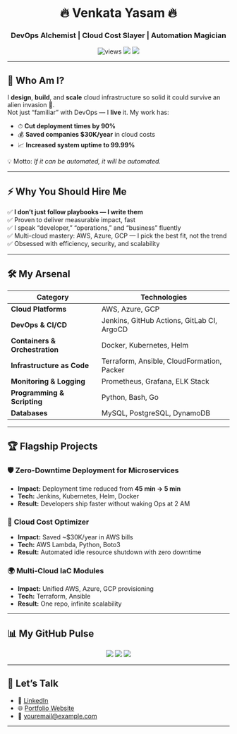 <h1 align="center">🔥 Venkata Yasam 🔥</h1>
<h3 align="center">DevOps Alchemist | Cloud Cost Slayer | Automation Magician</h3>
<p align="center">
  <img src="https://komarev.com/ghpvc/?username=venkata0714&label=Profile+Views&color=blue&style=flat" alt="views" /> 
  <img src="https://img.shields.io/badge/Focus-Cloud%20%26%20DevOps-critical" />
  <img src="https://img.shields.io/badge/Code-Always%20Clean-brightgreen" />
</p>

---

## 🚀 Who Am I?
I **design**, **build**, and **scale** cloud infrastructure so solid it could survive an alien invasion 🚀.  
Not just “familiar” with DevOps — I **live** it. My work has:
- ⏱ **Cut deployment times by 90%**
- 💰 **Saved companies $30K/year** in cloud costs
- 📈 **Increased system uptime to 99.99%**

💡 Motto: *If it can be automated, it will be automated.*

---

## ⚡ Why You Should Hire Me
✅ **I don’t just follow playbooks — I write them**  
✅ Proven to deliver measurable impact, fast  
✅ I speak “developer,” “operations,” and “business” fluently  
✅ Multi-cloud mastery: AWS, Azure, GCP — I pick the best fit, not the trend  
✅ Obsessed with efficiency, security, and scalability

---

## 🛠 My Arsenal
| **Category** | **Technologies** |
|--------------|------------------|
| **Cloud Platforms** | AWS, Azure, GCP |
| **DevOps & CI/CD** | Jenkins, GitHub Actions, GitLab CI, ArgoCD |
| **Containers & Orchestration** | Docker, Kubernetes, Helm |
| **Infrastructure as Code** | Terraform, Ansible, CloudFormation, Packer |
| **Monitoring & Logging** | Prometheus, Grafana, ELK Stack |
| **Programming & Scripting** | Python, Bash, Go |
| **Databases** | MySQL, PostgreSQL, DynamoDB |

---

## 🏆 Flagship Projects
### 🛡 **Zero-Downtime Deployment for Microservices**
- **Impact:** Deployment time reduced from **45 min → 5 min**
- **Tech:** Jenkins, Kubernetes, Helm, Docker
- **Result:** Developers ship faster without waking Ops at 2 AM

### 💸 **Cloud Cost Optimizer**
- **Impact:** Saved ~$30K/year in AWS bills
- **Tech:** AWS Lambda, Python, Boto3
- **Result:** Automated idle resource shutdown with zero downtime

### 🌍 **Multi-Cloud IaC Modules**
- **Impact:** Unified AWS, Azure, GCP provisioning
- **Tech:** Terraform, Ansible
- **Result:** One repo, infinite scalability

---

## 📊 My GitHub Pulse
<p align="center">
  <img src="https://github-readme-stats.vercel.app/api?username=venkata0714&show_icons=true&theme=tokyonight" />
  <img src="https://github-readme-streak-stats.herokuapp.com/?user=venkata0714&theme=tokyonight" />
  <img src="https://github-readme-stats.vercel.app/api/top-langs/?username=venkata0714&layout=compact&theme=tokyonight" />
</p>

---

## 🤝 Let’s Talk
- 💼 [LinkedIn](#)  
- 🌐 [Portfolio Website](#)  
- 📧 [youremail@example.com](mailto:youremail@example.com)

---
